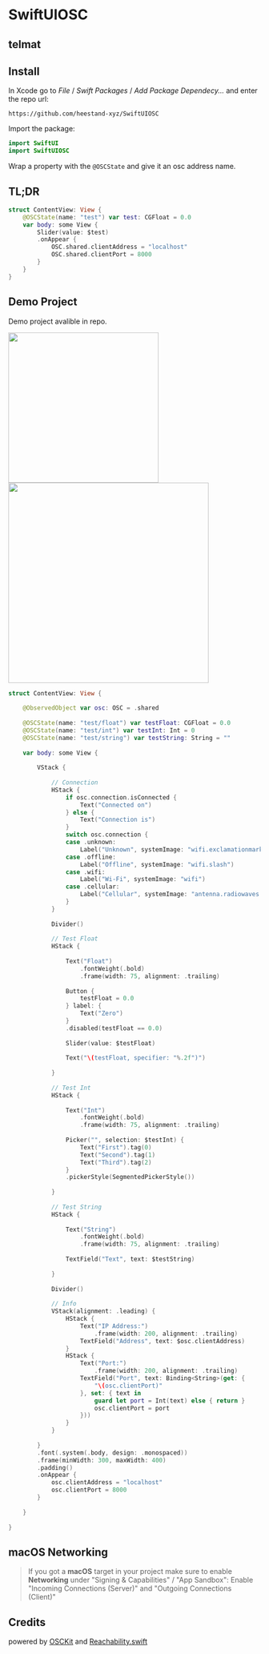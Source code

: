 # SwiftUIOSC

## telmat

## Install

In Xcode go to *File* /  *Swift Packages* / *Add Package Dependecy...* and enter the repo url:
```
https://github.com/heestand-xyz/SwiftUIOSC
```

Import the package:

```swift
import SwiftUI
import SwiftUIOSC
```

Wrap a property with the `@OSCState` and give it an osc address name.

## TL;DR

```swift
struct ContentView: View {
    @OSCState(name: "test") var test: CGFloat = 0.0
    var body: some View {
        Slider(value: $test)
        .onAppear {
            OSC.shared.clientAddress = "localhost"
            OSC.shared.clientPort = 8000
        }
    }
}
```

## Demo Project

Demo project avalible in repo.

<img src="https://github.com/heestand-xyz/SwiftUIOSC/blob/main/Assets/SwiftUIOSC-Screenshot-iOS.png?raw=true" width=300> <img src="https://github.com/heestand-xyz/SwiftUIOSC/blob/main/Assets/SwiftUIOSC-Screenshot-macOS.png?raw=true" width=400>

```swift
struct ContentView: View {
    
    @ObservedObject var osc: OSC = .shared
    
    @OSCState(name: "test/float") var testFloat: CGFloat = 0.0
    @OSCState(name: "test/int") var testInt: Int = 0
    @OSCState(name: "test/string") var testString: String = ""
    
    var body: some View {
        
        VStack {
            
            // Connection
            HStack {
                if osc.connection.isConnected {
                    Text("Connected on")
                } else {
                    Text("Connection is")
                }
                switch osc.connection {
                case .unknown:
                    Label("Unknown", systemImage: "wifi.exclamationmark")
                case .offline:
                    Label("Offline", systemImage: "wifi.slash")
                case .wifi:
                    Label("Wi-Fi", systemImage: "wifi")
                case .cellular:
                    Label("Cellular", systemImage: "antenna.radiowaves.left.and.right")
                }
            }
            
            Divider()
            
            // Test Float
            HStack {
                
                Text("Float")
                    .fontWeight(.bold)
                    .frame(width: 75, alignment: .trailing)
                
                Button {
                    testFloat = 0.0
                } label: {
                    Text("Zero")
                }
                .disabled(testFloat == 0.0)
                
                Slider(value: $testFloat)
                
                Text("\(testFloat, specifier: "%.2f")")
                
            }
            
            // Test Int
            HStack {
            
                Text("Int")
                    .fontWeight(.bold)
                    .frame(width: 75, alignment: .trailing)
                
                Picker("", selection: $testInt) {
                    Text("First").tag(0)
                    Text("Second").tag(1)
                    Text("Third").tag(2)
                }
                .pickerStyle(SegmentedPickerStyle())
    
            }
            
            // Test String
            HStack {
            
                Text("String")
                    .fontWeight(.bold)
                    .frame(width: 75, alignment: .trailing)
                
                TextField("Text", text: $testString)
                
            }
            
            Divider()
            
            // Info
            VStack(alignment: .leading) {
                HStack {
                    Text("IP Address:")
                        .frame(width: 200, alignment: .trailing)
                    TextField("Address", text: $osc.clientAddress)
                }
                HStack {
                    Text("Port:")
                        .frame(width: 200, alignment: .trailing)
                    TextField("Port", text: Binding<String>(get: {
                        "\(osc.clientPort)"
                    }, set: { text in
                        guard let port = Int(text) else { return }
                        osc.clientPort = port
                    }))
                }
            }
            
        }
        .font(.system(.body, design: .monospaced))
        .frame(minWidth: 300, maxWidth: 400)
        .padding()
        .onAppear {
            osc.clientAddress = "localhost"
            osc.clientPort = 8000
        }
        
    }
    
}
```

## macOS Networking

> If you got a **macOS** target in your project make sure to enable **Networking** under "Signing & Capabilities" / "App Sandbox":
> Enable "Incoming Connections (Server)" and "Outgoing Connections (Client)"

## Credits

powered by [OSCKit](https://github.com/SammySmallman/OSCKit) and [Reachability.swift](https://github.com/ashleymills/Reachability.swift)

